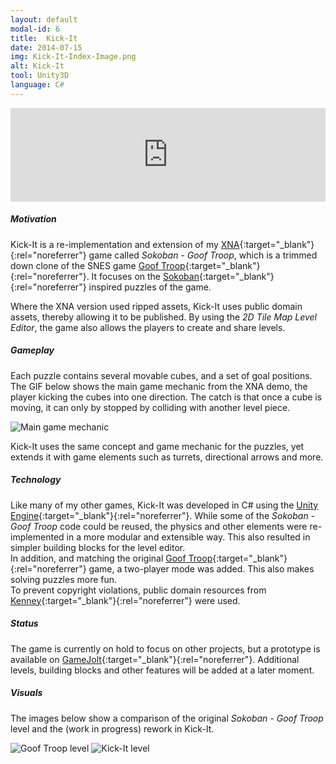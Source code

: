 ```yaml
---
layout: default
modal-id: 6
title:  Kick-It
date: 2014-07-15
img: Kick-It-Index-Image.png
alt: Kick-It
tool: Unity3D
language: C#
---
```


<iframe src="https://widgets.gamejolt.com/package/v1?key=LbPFcEBP&theme=light" frameborder="0" width="100%" height="150"></iframe>

##### Motivation

Kick-It is a re-implementation and extension of my [XNA][wikipedia-xna]{:target="_blank"}{:rel="noreferrer"} game called _Sokoban - Goof Troop_, which is a trimmed down clone of the SNES game [Goof Troop][wikipedia-goof-troop]{:target="_blank"}{:rel="noreferrer"}. It focuses on the [Sokoban][wikipedia-sokoban]{:target="_blank"}{:rel="noreferrer"} inspired puzzles of the game.

Where the XNA version used ripped assets, Kick-It uses public domain assets, thereby allowing it to be published. By using the _2D Tile Map Level Editor_, the game also allows the players to create and share levels. 

##### Gameplay

Each puzzle contains several movable cubes, and a set of goal positions. The GIF below shows the main game mechanic from the XNA demo, the player kicking the cubes into one direction. The catch is that once a cube is moving, it can only by stopped by colliding with another level piece. 

<img src="{{ site.baseurl }}/assets/images/sokoban_goof_troop/Kicking-Mechanic.gif" class="img-responsive img-centered" alt="Main game mechanic">

Kick-It uses the same concept and game mechanic for the puzzles, yet extends it with game elements such as turrets, directional arrows and more. 

##### Technology

Like many of my other games, Kick-It was developed in C# using the [Unity Engine][unity-3d]{:target="_blank"}{:rel="noreferrer"}. While some of the _Sokoban - Goof Troop_ code could be reused, the physics and other elements were re-implemented in a more modular and extensible way. This also resulted in simpler building blocks for the level editor.  
In addition, and matching the original [Goof Troop][wikipedia-goof-troop]{:target="_blank"}{:rel="noreferrer"} game, a two-player mode was added. This also makes solving puzzles more fun.  
To prevent copyright violations, public domain resources from [Kenney][kenney]{:target="_blank"}{:rel="noreferrer"} were used.

##### Status

The game is currently on hold to focus on other projects, but a prototype is available on [GameJolt][gamejolt-kick-it]{:target="_blank"}{:rel="noreferrer"}. Additional levels, building blocks and other features will be added at a later moment.

##### Visuals

The images below show a comparison of the original _Sokoban - Goof Troop_ level and the (work in progress) rework in Kick-It.

<img src="{{site.baseurl}}/assets/images/sokoban_goof_troop/Level1.png" class="img-responsive img-centered" alt="Goof Troop level"/>
<img src="{{site.baseurl}}/assets/images/kick_it/Kick-It-Goof-Troop-1.png" class="img-responsive img-centered" alt="Kick-It level"/>

[wikipedia-xna]: https://en.wikipedia.org/wiki/Microsoft_XNA
[wikipedia-goof-troop]: https://en.wikipedia.org/wiki/Goof_Troop_(video_game)
[wikipedia-sokoban]: https://en.wikipedia.org/wiki/Sokoban
[gamejolt-kick-it]: https://gamejolt.com/games/kick-it/262925#close
[unity-3d]: https://unity3d.com/unity
[kenney]: https://kenney.nl/
